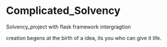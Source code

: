 # Complicated_Solvency
Solvency_project with flask framework intergragtion

creation begens at the birth of a idea, its you who can give it life. 
